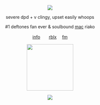 &nbsp;
<div align="center">
 
![](https://komarev.com/ghpvc/?username=femIock&style=plastic&color=545454&label=_　🦴　　&base=120710)

<div>

<div align="center">

severe dpd + v clingy, upset easily whoops

#1 deftones fan ever & soulbound [mac](https://dateeverything.wiki.gg/wiki/Mac) riako
 
[info](https://rentry.co/wrecked)　　[rblx](https://www.roblox.com/users/5809349077/profile) 　[fm](https://last.fm/user/stamnarsh)

<img src="https://i.postimg.cc/fRbDVtRy/jon.png" width="150">

![](https://spotify-github-profile.kittinanx.com/api/view.svg?uid=314mkicxlkkdu2xbfq5sn4qlspni&cover_image=true&theme=natemoo-re&show_offline=true&background_color=121212&interchange=false&bar_color=1448c2&bar_color_cover=false)

<div>
